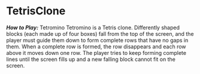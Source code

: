 # TetrisClone

***How to Play:*** Tetromino
Tetromino is a Tetris clone. Differently shaped blocks (each made up of four boxes) fall from the top of the screen, and the player must guide them down to form complete rows that have no gaps in them. When a complete row is formed, the row disappears and each row above it moves down one row.
The player tries to keep forming complete lines until the screen fills up and a new falling block cannot fit on the screen.
